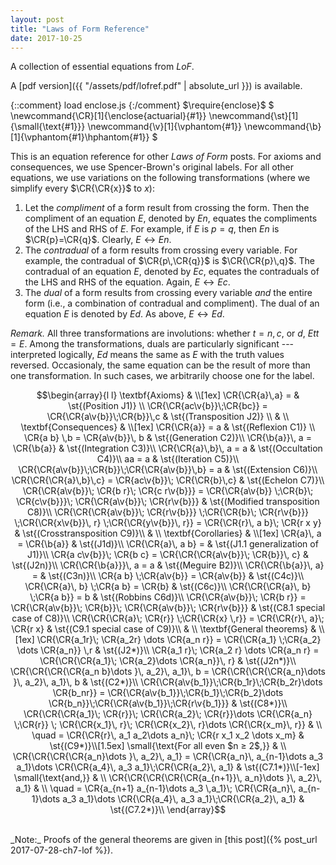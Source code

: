 ```yaml
---
layout: post
title: "Laws of Form Reference"
date: 2017-10-25
---
```

A collection of essential equations from _LoF_.
<!--more-->

A [pdf version]({{ "/assets/pdf/lofref.pdf" | absolute_url }})
is available.

{::comment} load enclose.js {:/comment}
$\require{enclose}$
$
\newcommand{\CR}[1]{\enclose{actuarial}{#1}}
\newcommand{\st}[1]{\small\{\text{#1}}}
\newcommand{\v}[1]{\vphantom{#1}}
\newcommand{\b}[1]{\vphantom{#1}\hphantom{#1}}
$

This is an equation reference for other _Laws of Form_ posts. For axioms
and consequences, we use Spencer-Brown's original labels. For all other
equations, we use variations on the following transformations (where
we simplify every $\CR{\CR{x}}$ to $x$):
  1. Let the _compliment_ of a form result from
     crossing the form. Then the compliment of an equation $E$, denoted
     by $En$, equates the compliments of the LHS and RHS of $E$.
     For example, if $E$ is $p=q$, then $En$ is $\CR{p}=\CR{q}$. Clearly,
     $E \leftrightarrow En$.
  2. The _contradual_ of a form results from crossing every
     variable. For example, the contradual of $\CR{p\,\CR{q}}$ is
     $\CR{\CR{p}\,q}$. The contradual of an equation $E$, denoted by
     $Ec$, equates the contraduals of
     the LHS and RHS of the equation. Again, $E \leftrightarrow Ec$.
  3. The _dual_ of a form results from crossing every variable _and_ the
     entire form (i.e., a combination of contradual and compliment).
     The dual of an equation $E$ is denoted by $Ed$. As above,
     $E \leftrightarrow Ed$.

_Remark._ All three transformations are involutions: whether $t=n,c,$ or $d$,
$Ett=E$. Among the transformations, duals are particularly significant ---
interpreted logically, $Ed$
means the same as $E$ with the truth values reversed. Occasionaly, the same
equation can be the result of more than one transformation. In such cases, we
arbitrarily choose one for the label.

$$\begin{array}{l l}
\textbf{Axioms} & \\[1ex]
\CR{\CR{a}\,a} =    & \st{(Position J1)} \\
\CR{\CR{ac\v{b}}\;\CR{bc}} = \CR{\CR{a\v{b}}\;\CR{b}}\,c & \st{(Transposition J2)} \\
 & \\
\textbf{Consequences} & \\[1ex]
\CR{\CR{a}} = a 	  	& \st{(Reflexion C1)} \\
\CR{a b} \,b = \CR{a\v{b}}\, b & \st{(Generation C2)}\\
\CR{\b{a}}\, a = \CR{\b{a}} & \st{(Integration C3)}\\
\CR{\CR{a}\,b}\, a = a & \st{(Occultation C4)}\\
aa = a & \st{(Iteration C5)}\\
\CR{\CR{a\v{b}}\;\CR{b}}\;\CR{\CR{a\v{b}}\,b} = a & \st{(Extension C6)}\\
\CR{\CR{\CR{a}\,b}\,c} = \CR{ac\v{b}}\; \CR{\CR{b}\,c} & \st{(Echelon C7)}\\
\CR{\CR{a\v{b}}\; \CR{b r}\; \CR{c r\v{b}}}
 = \CR{\CR{a\v{b}} \;\CR{b}\; \CR{c\v{b}}}\; \CR{\CR{a\v{b}}\; \CR{r\v{b}}} & \st{(Modified transposition C8)}\\
\CR{\CR{\CR{a\v{b}}\; \CR{r\v{b}}} \;\CR{\CR{b}\; \CR{r\v{b}}} \;\CR{\CR{x\v{b}}\, r} \;\CR{\CR{y\v{b}}\, r}}
= \CR{\CR{r}\, a b}\; \CR{r x y} & \st{(Crosstransposition C9)}\\
 & \\
\textbf{Corollaries} & \\[1ex]
\CR{a}\, a = \CR{\b{a}} & \st{(J1d)}\\
\CR{\CR{a}\, a b} = & \st{(J1.1 generalization of J1)}\\
\CR{a c\v{b}}\; \CR{b c} = \CR{\CR{\CR{a\v{b}}\; \CR{b}}\, c} & \st{(J2n)}\\
\CR{\CR{\b{a}}}\, a = a & \st{(Meguire B2)}\\
\CR{\CR{\b{a}}\, a} = & \st{(C3n)}\\
\CR{a b} \;\CR{a\v{b}} = \CR{a\v{b}} & \st{(C4c)}\\
\CR{\CR{a}\, b} \;\CR{a b} = \CR{b} & \st{(C6c)}\\
\CR{\CR{\CR{a}\, b} \;\CR{a b}} = b & \st{(Robbins C6d)}\\
\CR{\CR{a\v{b}}\; \CR{b r}} = \CR{\CR{a\v{b}}\; \CR{b}}\; \CR{\CR{a\v{b}}\; \CR{r\v{b}}} & \st{(C8.1 special case of C8)}\\
\CR{\CR{\CR{a}\; \CR{r}} \;\CR{\CR{x} \,r}} = \CR{\CR{r}\, a}\; \CR{r x} & \st{(C9.1 special case of C9)}\\
 & \\
\textbf{General theorems} & \\[1ex]
\CR{\CR{a_1r}\; \CR{a_2r} \dots \CR{a_n r}} = \CR{\CR{a_1} \;\CR{a_2} \dots \CR{a_n}} \,r & \st{(J2*)}\\
\CR{a_1 r}\; \CR{a_2 r} \dots \CR{a_n r} = \CR{\CR{\CR{a_1}\; \CR{a_2}\dots \CR{a_n}}\, r} & \st{(J2n*)}\\
\CR{\CR{\CR{\CR{a_n b}\dots }\, a_2}\, a_1}\, b = \CR{\CR{\CR{\CR{a_n}\dots }\, a_2}\, a_1}\, b & \st{(C2*)}\\
\CR{\CR{a\v{b_1}}\;\CR{b_1r}\;\CR{b_2r}\dots \CR{b_nr}} =
\CR{\CR{a\v{b_1}}\;\CR{b_1}\;\CR{b_2}\dots \CR{b_n}}\;\CR{\CR{a\v{b_1}}\;\CR{r\v{b_1}}} & \st{(C8*)}\\
\CR{\CR{\CR{a_1}\; \CR{r}}\; \CR{\CR{a_2}\; \CR{r}}\dots \CR{\CR{a_n} \;\CR{r}} \; \CR{\CR{x_1}\, r}\; \CR{\CR{x_2}\, r}\dots \CR{\CR{x_m}\, r}} & \\
\quad = \CR{\CR{r}\, a_1 a_2\dots a_n}\; \CR{r x_1 x_2 \dots x_m} & \st{(C9*)}\\[1.5ex]
\small{\text{For all even $n ≥ 2$,}} & \\
 \CR{\CR{\CR{\CR{a_n}\dots }\, a_2}\, a_1} = \CR{\CR{a_n}\, a_{n-1}\dots a_3 a_1}\dots \CR{\CR{a_4}\, a_3 a_1}\;\CR{\CR{a_2}\, a_1} & \st{(C7.1*)}\\[-1ex]
\small{\text{and,}} & \\
\CR{\CR{\CR{\CR{\CR{a_{n+1}}\, a_n}\dots }\, a_2}\, a_1} & \\
\quad = \CR{a_{n+1} a_{n-1}\dots a_3 \,a_1}\; \CR{\CR{a_n}\, a_{n-1}\dots a_3 a_1}\dots \CR{\CR{a_4}\, a_3 a_1}\;\CR{\CR{a_2}\, a_1} & \st{(C7.2*)}\\
\end{array}$$

<br>
_Note:_ Proofs of the general theorems are given
in [this post]({% post_url 2017-07-28-ch7-lof %}).
